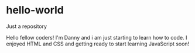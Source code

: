 # hello-world
Just a repository

Hello fellow coders! 
I'm Danny and i am just starting to learn how to code. 
I enjoyed HTML and CSS and getting ready to start learning JavaScript soon!
